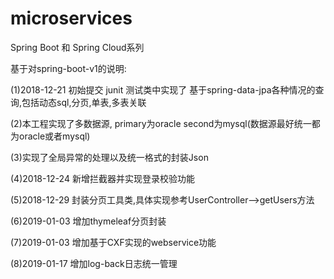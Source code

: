 # microservices
Spring Boot 和 Spring Cloud系列

基于对spring-boot-v1的说明:

  (1)2018-12-21 初始提交 junit 测试类中实现了 基于spring-data-jpa各种情况的查询,包括动态sql,分页,单表,多表关联
  
  (2)本工程实现了多数据源, primary为oracle second为mysql(数据源最好统一都为oracle或者mysql)
  
  (3)实现了全局异常的处理以及统一格式的封装Json
  
  (4)2018-12-24 新增拦截器并实现登录校验功能
  
  (5)2018-12-29 封装分页工具类,具体实现参考UserController-->getUsers方法

  (6)2019-01-03 增加thymeleaf分页封装
  
  (7)2019-01-03 增加基于CXF实现的webservice功能
  
  (8)2019-01-17 增加log-back日志统一管理
